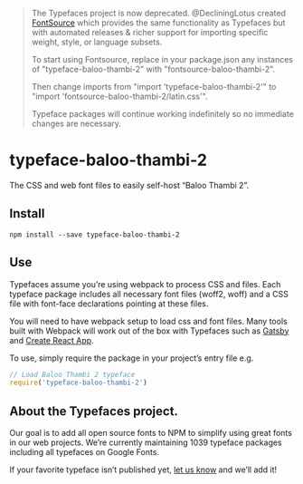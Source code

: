 >The Typefaces project is now deprecated. @DecliningLotus created
[FontSource](https://github.com/fontsource/fontsource) which provides the
same functionality as Typefaces but with automated releases & richer
support for importing specific weight, style, or language subsets.
>
>To start using Fontsource, replace in your package.json any instances of
"typeface-baloo-thambi-2" with "fontsource-baloo-thambi-2".
>
> Then change imports from "import 'typeface-baloo-thambi-2'" to "import 'fontsource-baloo-thambi-2/latin.css'".
>
>Typeface packages will continue working indefinitely so no immediate
>changes are necessary.

# typeface-baloo-thambi-2

The CSS and web font files to easily self-host “Baloo Thambi 2”.

## Install

`npm install --save typeface-baloo-thambi-2`

## Use

Typefaces assume you’re using webpack to process CSS and files. Each typeface
package includes all necessary font files (woff2, woff) and a CSS file with
font-face declarations pointing at these files.

You will need to have webpack setup to load css and font files. Many tools built
with Webpack will work out of the box with Typefaces such as [Gatsby](https://github.com/gatsbyjs/gatsby)
and [Create React App](https://github.com/facebookincubator/create-react-app).

To use, simply require the package in your project’s entry file e.g.

```javascript
// Load Baloo Thambi 2 typeface
require('typeface-baloo-thambi-2')
```

## About the Typefaces project.

Our goal is to add all open source fonts to NPM to simplify using great fonts in
our web projects. We’re currently maintaining 1039 typeface packages
including all typefaces on Google Fonts.

If your favorite typeface isn’t published yet, [let us know](https://github.com/KyleAMathews/typefaces)
and we’ll add it!
